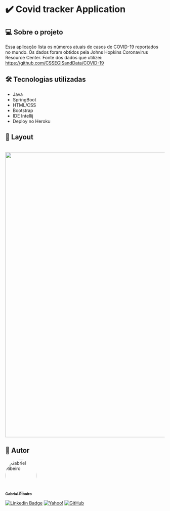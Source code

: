 # ✔️ Covid tracker Application


## 💻 Sobre o projeto
Essa aplicação lista os números atuais de casos de COVID-19 reportados no mundo. Os dados foram obtidos pela Johns Hopkins Coronavirus Resource Center. Fonte dos dados que utilizei: https://github.com/CSSEGISandData/COVID-19


## 🛠 Tecnologias utilizadas

* Java
* SpringBoot
* HTML/CSS
* Bootstrap
* IDE Intellij
* Deploy no Heroku


## 🎨 Layout
<br/>
<img src="https://user-images.githubusercontent.com/80289718/174421078-4e14b496-955e-4343-834c-a8b6a516b17f.png" width="900px">


## 🦸 Autor

<a href="https://github.com/Gahbr">
 <img style="border-radius: 50%;" src="https://avatars.githubusercontent.com/u/80289718?v=4" width="100px;" alt="Gabriel Ribeiro"/>
 <br />
 <sub><b>Gabriel Ribeiro</b></sub></a> <a href="https://github.com/Gahbr" title="github"></a>
 <br />

[![Linkedin Badge](https://img.shields.io/badge/-Gabriel-blue?style=flat-square&logo=Linkedin&logoColor=white&link=https://www.linkedin.com/in/gabriellribeiro1/)](https://www.linkedin.com/in/gabriellribeiro1/)
[![Yahoo!](https://img.shields.io/badge/Yahoo!-6001D2?style=flat-square&logo=Yahoo!&logoColor=white)](mailto:gabriell.ribeiro@yahoo.com)
[![GitHub](https://img.shields.io/badge/Gahbr-%23121011.svg?style=flat-square&logo=github&logoColor=white)](https://github.com/Gahbr)

